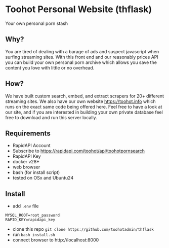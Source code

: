 # Toohot Personal Website (thflask)
Your own personal porn stash

## Why?
You are tired of dealing with a barage of ads and suspect javascript when surfing streaming sites.  With this front end and our reasonably prices API you can build your own personal porn archive which allows you save the content you love with little or no overhead.

## How?
We have built custom search, embed, and extract scrapers for 20+ different streaming sites.  We also have our own website https://toohot.info which runs on the exact same code being offered here.  Feel free to have a look at our site, and if you are interested in building your own private database feel free to download and run this server locally.

## Requirements
* RapidAPI Account
* Subscribe to https://rapidapi.com/toohot/api/toohotpornsearch
* RapidAPI Key
* docker v28+
* web browser
* bash (for install script)
* tested on OSx and Ubuntu24

## Install
* add `.env` file 
```
MYSQL_ROOT=root_password
RAPID_KEY=rapidapi_key
```
* clone this repo `git clone https://github.com/toohotadmin/thflask`
* run `bash install.sh`
* connect browser to http://localhost:8000
